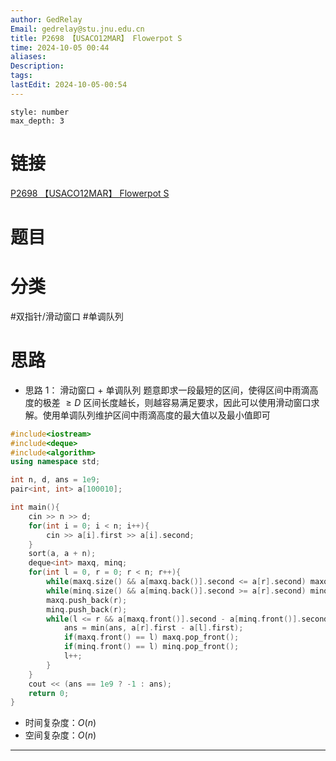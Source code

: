 ```yaml
---
author: GedRelay
Email: gedrelay@stu.jnu.edu.cn
title: P2698 【USACO12MAR】 Flowerpot S
time: 2024-10-05 00:44
aliases: 
Description: 
tags: 
lastEdit: 2024-10-05-00:54
---
```


```toc
style: number
max_depth: 3
```

# 链接
[P2698 【USACO12MAR】 Flowerpot S](https://www.luogu.com.cn/problem/P2698) 

# 题目


# 分类
#双指针/滑动窗口 #单调队列 

# 思路
- 思路 1：
滑动窗口 + 单调队列
题意即求一段最短的区间，使得区间中雨滴高度的极差 ${\geq D }$ 
区间长度越长，则越容易满足要求，因此可以使用滑动窗口求解。使用单调队列维护区间中雨滴高度的最大值以及最小值即可


```cpp
#include<iostream>
#include<deque>
#include<algorithm>
using namespace std;

int n, d, ans = 1e9;
pair<int, int> a[100010];

int main(){
    cin >> n >> d;
    for(int i = 0; i < n; i++){
        cin >> a[i].first >> a[i].second;
    }
    sort(a, a + n);
    deque<int> maxq, minq;
    for(int l = 0, r = 0; r < n; r++){
        while(maxq.size() && a[maxq.back()].second <= a[r].second) maxq.pop_back();
        while(minq.size() && a[minq.back()].second >= a[r].second) minq.pop_back();
        maxq.push_back(r);
        minq.push_back(r);
        while(l <= r && a[maxq.front()].second - a[minq.front()].second >= d){
            ans = min(ans, a[r].first - a[l].first);
            if(maxq.front() == l) maxq.pop_front();
            if(minq.front() == l) minq.pop_front();
            l++;
        }
    }
    cout << (ans == 1e9 ? -1 : ans);
	return 0;
}

```


- 时间复杂度：${O\left( n \right)  }$ 
- 空间复杂度：${O\left( n \right)  }$ 


---


